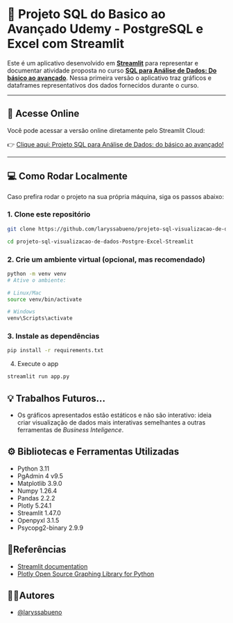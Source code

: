 # 🚀 Projeto SQL do Basico ao Avançado Udemy - PostgreSQL e Excel com Streamlit

Este é um aplicativo desenvolvido em **[Streamlit](https://streamlit.io/)** para representar e documentar atividade proposta no curso **[SQL para Análise de Dados: Do básico ao avançado](https://www.udemy.com/course/sql-para-analise-de-dados/)**. Nessa primeira versão o aplicativo traz gráficos e dataframes representativos dos dados fornecidos durante o curso.

---

## 🔗 Acesse Online
Você pode acessar a versão online diretamente pelo Streamlit Cloud:

👉 [Clique aqui: Projeto SQL para Análise de Dados: do básico ao avançado!](https://seu-usuario-seu-app.streamlit.app)

---

## 💻 Como Rodar Localmente

Caso prefira rodar o projeto na sua própria máquina, siga os passos abaixo:

### 1. Clone este repositório
```bash
git clone https://github.com/laryssabueno/projeto-sql-visualizacao-de-dados-Postgre-Excel-Streamlit

cd projeto-sql-visualizacao-de-dados-Postgre-Excel-Streamlit
```
### 2. Crie um ambiente virtual (opcional, mas recomendado)

```bash
python -m venv venv
# Ative o ambiente:

# Linux/Mac
source venv/bin/activate

# Windows
venv\Scripts\activate
```
### 3. Instale as dependências
```bash
pip install -r requirements.txt
```
4. Execute o app
```bash
streamlit run app.py
```
## 💡 Trabalhos Futuros...

- Os gráficos apresentados estão estáticos e não são interativo: ideia criar visualização de dados mais interativas semelhantes a outras ferramentas de _Business Inteligence_.

## ⚙ Bibliotecas e Ferramentas Utilizadas

- Python 3.11
- PgAdmin 4 v9.5 
- Matplotlib 3.9.0
- Numpy 1.26.4
- Pandas 2.2.2
- Plotly 5.24.1
- Streamlit 1.47.0
- Openpyxl 3.1.5
- Psycopg2-binary 2.9.9



## 📗Referências

 - [Streamlit documentation](https://docs.streamlit.io/)
 - [Plotly Open Source Graphing Library for Python](https://plotly.com/python)



## 🙇‍♀️Autores

- [@laryssabueno](https://www.github.com/laryssabueno)

